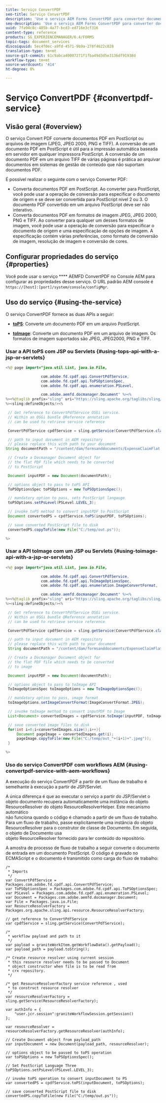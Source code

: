 ```yaml
---
title: Serviço ConvertPDF
seo-title: Serviço ConvertPDF
description: 'Use o serviço AEM Forms ConvertPDF para converter documentos PDF em arquivos PostScript ou de imagem. '
seo-description: 'Use o serviço AEM Forms ConvertPDF para converter documentos PDF em arquivos PostScript ou de imagem. '
uuid: 7fa94c8c-485b-4a77-bcd3-ed716e3cf316
content-type: reference
products: SG_EXPERIENCEMANAGER/6.4/FORMS
topic-tags: document_services
discoiquuid: 5ec4f0ec-a9fd-4571-9b9a-278f4622c028
translation-type: tm+mt
source-git-commit: 61c9abca40007271f1fba49d3d5e3136df91938d
workflow-type: tm+mt
source-wordcount: '414'
ht-degree: 0%

---
```



# Serviço ConvertPDF {#convertpdf-service}

## Visão geral {#overview}

O serviço Convert PDF converte documentos PDF em PostScript ou arquivos de imagem (JPEG, JPEG 2000, PNG e TIFF). A conversão de um documento PDF em PostScript é útil para a impressão automática baseada em servidor em qualquer impressora PostScript. A conversão de um documento PDF em um arquivo TIFF de várias páginas é prática ao arquivar documentos em sistemas de gestão de conteúdo que não suportam documentos PDF.

É possível realizar o seguinte com o serviço Converter PDF:

* Converta documentos PDF em PostScript. Ao converter para PostScript, você pode usar a operação de conversão para especificar o documento de origem e se deve ser convertida para PostScript nível 2 ou 3. O documento PDF convertido em um arquivo PostScript deve ser não interativo.
* Converta documentos PDF em formatos de imagem JPEG, JPEG 2000, PNG e TIFF. Ao converter para qualquer um desses formatos de imagem, você pode usar a operação de conversão para especificar o documento de origem e uma especificação de opções de imagem. A especificação contém várias preferências, como formato de conversão de imagem, resolução de imagem e conversão de cores.

## Configurar propriedades do serviço   {#properties}

Você pode usar o serviço **** AEMFD ConvertPDF no Console AEM para configurar as propriedades desse serviço. O URL padrão AEM console é `https://[host]:[port]/system/console/configMgr`.

## Uso do serviço {#using-the-service}

O serviço ConvertPDF fornece as duas APIs a seguir:

* **[toPS](https://helpx.adobe.com/experience-manager/6-4/forms/javadocs/com/adobe/fd/cpdf/api/ConvertPdfService.html#toPS)**: Converte um documento PDF em um arquivo PostScript.

* **[toImage](https://helpx.adobe.com/experience-manager/6-4/forms/javadocs/com/adobe/fd/cpdf/api/ConvertPdfService.html#toImage)**: Converte um documento PDF em um arquivo de imagem. Os formatos de imagem suportados são JPEG, JPEG2000, PNG e TIFF.

### Usar a API toPS com JSP ou Servlets {#using-tops-api-with-a-jsp-or-servlets}

```java
<%@ page import="java.util.List, java.io.File,

                com.adobe.fd.cpdf.api.ConvertPdfService,
                com.adobe.fd.cpdf.api.ToPSOptionsSpec,
                com.adobe.fd.cpdf.api.enumeration.PSLevel,

                com.adobe.aemfd.docmanager.Document" %><%
%><%@taglib prefix="sling" uri="https://sling.apache.org/taglibs/sling/1.0" %><%
%><sling:defineObjects/><%

 // Get reference to ConvertPdfService OSGi service.
 // Within an OSGi bundle @Reference annotation 
 // can be used to retrieve service reference

 ConvertPdfService cpdfService = sling.getService(ConvertPdfService.class);

 // path to input document in AEM repository
 // please replace this with path to your document
String documentPath = "/content/dam/formsanddocuments/ExpenseClaimFlat.pdf";

 // Create a Docmanager Document object for 
 // the flat PDF file which needs to be converted 
 // to PostScript

 Document inputPDF = new Document(documentPath);

 // options object to pass to toPS API
 ToPSOptionsSpec toPSOptions = new ToPSOptionsSpec();

 // mandatory option to pass, sets PostScript langauge
 toPSOptions.setPsLevel(PSLevel.LEVEL_3);

 // invoke toPS method to convert inputPDF to PostScript
 Document convertedPS = cpdfService.toPS(inputPDF, toPSOptions);

 // save converted PostScript file to disk
 convertedPS.copyToFile(new File("C:/temp/out.ps"));

%>
```

### Usar a API toImage com um JSP ou Servlets {#using-toimage-api-with-a-jsp-or-servlets}

```java
<%@ page import="java.util.List, java.io.File,

                com.adobe.fd.cpdf.api.ConvertPdfService,
                com.adobe.fd.cpdf.api.ToImageOptionsSpec,
                com.adobe.fd.cpdf.api.enumeration.ImageConvertFormat,

                com.adobe.aemfd.docmanager.Document" %><%
%><%@taglib prefix="sling" uri="https://sling.apache.org/taglibs/sling/1.0" %><%
%><sling:defineObjects/><%

 // Get reference to ConvertPdfService OSGi service.
 // Within an OSGi bundle @Reference annotation 
 // can be used to retrieve service reference

 ConvertPdfService cpdfService = sling.getService(ConvertPdfService.class);

 // path to input document in AEM repository
 // please replace this with path to your document
 String documentPath = "/content/dam/formsanddocuments/ExpenseClaimFlat.pdf";

 // Create a Docmanager Document object for 
 // the flat PDF file which needs to be converted 
 // to image

 Document inputPDF = new Document(documentPath);

 // options object to pass to toImage API
 ToImageOptionsSpec toImageOptions = new ToImageOptionsSpec();

 // mandatory option to pass, image format
 toImageOptions.setImageConvertFormat(ImageConvertFormat.JPEG);

 // invoke toImage method to convert inputPDF to Image
 List<Document> convertedImages = cpdfService.toImage(inputPDF, toImageOptions);

 // save converted image files to disk
 for(int i=0;i<convertedImages.size();i++){
     Document pageImage = convertedImages.get(i);
     pageImage.copyToFile(new File("C:/temp/out_"+(i+1)+".jpeg"));
 }

%>
```

### Uso do serviço ConvertPDF com workflows AEM {#using-convertpdf-service-with-aem-workflows}

A execução do serviço ConvertPDF a partir de um fluxo de trabalho é semelhante à execução a partir de JSP/Servlet.

A única diferença é que ao executar o serviço a partir do JSP/Servlet o objeto documento recupera automaticamente uma instância do objeto ResourceResolver do objeto ResourceResolverHelper. Este mecanismo automático\
não funciona quando o código é chamado a partir de um fluxo de trabalho. Para um fluxo de trabalho, passe explicitamente uma instância do objeto ResourceResolver para o construtor de classe de Documento. Em seguida, o objeto de Documento usa\
objeto ResourceResolver fornecido para ler conteúdo do repositório.

A amostra de processo de fluxo de trabalho a seguir converte o documento de entrada em um documento PostScript. O código é gravado no ECMAScript e o documento é transmitido como carga do fluxo de trabalho:

```
/*
 * Imports 
 */
var ConvertPdfService = Packages.com.adobe.fd.cpdf.api.ConvertPdfService;
var ToPSOptionsSpec = Packages.com.adobe.fd.cpdf.api.ToPSOptionsSpec;
var PSLevel = Packages.com.adobe.fd.cpdf.api.enumeration.PSLevel;
var Document = Packages.com.adobe.aemfd.docmanager.Document;
var File = Packages.java.io.File;
var ResourceResolverFactory = Packages.org.apache.sling.api.resource.ResourceResolverFactory;

// get reference to ConvertPdfService
var cpdfService = sling.getService(ConvertPdfService);

/*
 * workflow payload and path to it
 */
var payload = graniteWorkItem.getWorkflowData().getPayload();
var payload_path = payload.toString();

/* Create resource resolver using current session 
 * this resource resolver needs to be passed to Document
 * object constructor when file is to be read from 
 * crx repository. 
 */

/* get ResourceResolverFactory service reference , used 
 * to construct resource resolver
 */
var resourceResolverFactory = sling.getService(ResourceResolverFactory);

var authInfo = {
    "user.jcr.session":graniteWorkflowSession.getSession()
};

var resourceResolver = resourceResolverFactory.getResourceResolver(authInfo);

// Create Document object from payload_path 
var inputDocument = new Document(payload_path, resourceResolver);

// options object to be passed to toPS operation
var toPSOptions = new ToPSOptionsSpec();

// Set PostScript Language Three
toPSOptions.setPsLevel(PSLevel.LEVEL_3);

// invoke toPS operation to convert inputDocument to PS
var convertedPS = cpdfService.toPS(inputDocument, toPSOptions);

// save converted PostScript file to disk
convertedPS.copyToFile(new File("C:/temp/out.ps"));
```

